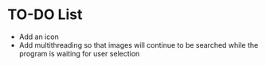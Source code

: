 # TO-DO List

* Add an icon
* Add multithreading so that images will continue to be searched while the program is waiting for user selection